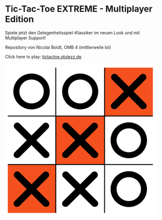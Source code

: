 # Tic-Tac-Toe EXTREME - Multiplayer Edition

Spiele jetzt den Gelegenheitsspiel-Klassiker im neuen Look und mit Multiplayer Support!

Repository von Nicolai Boldt, OMB 4 (mittlerweile lol)

Click here to play: [tictactoe.qlulezz.de](tictactoe.qlulezz.de)

![TicTacToe](./assets/img/screen_klassisch.PNG)
